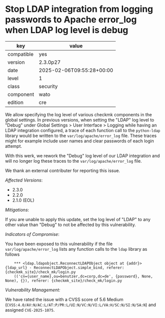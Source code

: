 [//]: # (werk v2)
# Stop LDAP integration from logging passwords to Apache error_log when LDAP log level is debug

key        | value
---------- | ---
compatible | yes
version    | 2.3.0p27
date       | 2025-02-06T09:55:28+00:00
level      | 1
class      | security
component  | wato
edition    | cre

We allow specifying the log level of various checkmk components in the
global settings. In previous versions, when setting the "LDAP" log level
to "Debug" under Global Settings > User Interface > Logging while having
an LDAP integration configured, a trace of each function call to the
`python-ldap` library would be written to the `var/log/apache/error_log`
file. These traces might for example include user names and clear
passwords of each login attempt.

With this werk, we rework the "Debug" log level of our LDAP integration
and will no longer log these traces to the `var/log/apache/error_log`
file.

We thank an external contributer for reporting this issue.

*Affected Versions*:

* 2.3.0
* 2.2.0
* 2.1.0 (EOL)

*Mitigations*:

If you are unable to apply this update, set the log level of "LDAP" to
any other value than "Debug" to not be affected by this vulnerability.

*Indicators of Compromise*:

You have been exposed to this vulnerability if the file
`var/log/apache/error_log` lists any function calls to the `ldap`
library as follows

```
    *** <ldap.ldapobject.ReconnectLDAPObject object at {addr}> {ldap_url} - ReconnectLDAPObject.simple_bind, referer: {checkmk_site}/check_mk/login.py
    (('cn={user_name},ou=benutzer,dc=corp,dc=de', {password}, None, None), {}), referer: {checkmk_site}/check_mk/login.py
```

*Vulnerability Management:*

We have rated the issue with a CVSS score of 5.6 Medium
(`CVSS:4.0/AV:N/AC:L/AT:P/PR:L/UI:N/VC:N/VI:L/VA:H/SC:N/SI:N/SA:N`) and
assigned `CVE-2025-1075`.